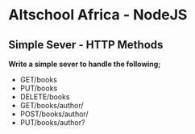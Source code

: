 # Altschool Africa - NodeJS
## Simple Sever - HTTP Methods
**Write a simple sever to handle the following;**
- GET/books
- PUT/books
- DELETE/books
- GET/books/author/
- POST/books/author/
- PUT/books/author?

  
